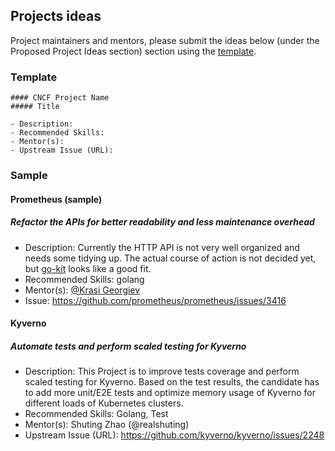 ## Projects ideas

Project maintainers and mentors, please submit the ideas below (under the Proposed Project Ideas section) section using the [template](/PROJECT_IDEA_TEMPLATE.md).

### Template

```
#### CNCF Project Name
##### Title

- Description:
- Recommended Skills:
- Mentor(s):
- Upstream Issue (URL):
```

### Sample

#### Prometheus (sample)

##### Refactor the APIs for better readability and less maintenance overhead

- Description: Currently the HTTP API is not very well organized and needs some tidying up. The actual course of action is not decided yet, but [go-kit](https://github.com/go-kit/kit) looks like a good fit.
- Recommended Skills: golang
- Mentor(s): [@Krasi Georgiev](https://github.com/krasi-georgiev)
- Issue: <https://github.com/prometheus/prometheus/issues/3416>



#### Kyverno

##### Automate tests and perform scaled testing for Kyverno

- Description:
  This Project is to improve tests coverage and perform scaled testing for Kyverno. Based on the test results, the candidate has to add more unit/E2E tests and optimize memory usage of Kyverno for different loads of Kubernetes clusters.
- Recommended Skills: Golang, Test
- Mentor(s): Shuting Zhao (@realshuting)
- Upstream Issue (URL): https://github.com/kyverno/kyverno/issues/2248
